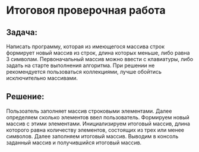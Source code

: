 # Итоговоя проверочная работа

## Задача:
  Написать программу, которая из имеющегося массива строк формирует новый массив из строк, длина которых меньше, либо равна 3 символам. 
Первоначальный массив можно ввести с клавиатуры, либо задать на старте выполнения алгоритма. При решении не рекомендуется пользоваться коллекциями, 
лучше обойтись исключительно массивами.

## Решение:
  Пользоатель заполняет массив строковыми элементами. 
  Далее определяем сколько элементов ввел пользователь. 
  Формируем новый массив с этими элементами.
  Инициализируем итоговый массив, длина которого равна количеству элементов, 
  состоящих из трех или менее символов.
  Далее заполняем итоговый массив. Выводим в консоль заданный массив и получившийся итоговый массив.
